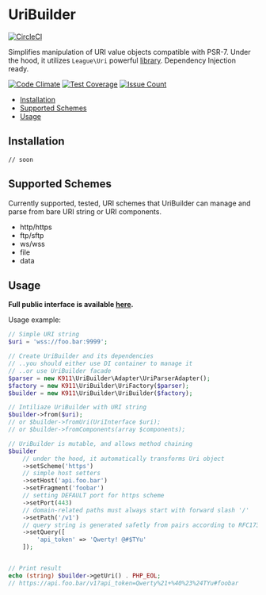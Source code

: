 # UriBuilder
[![CircleCI](https://circleci.com/gh/k911/uri-builder.svg?style=svg)](https://circleci.com/gh/k911/uri-builder)

Simplifies manipulation of URI value objects compatible with PSR-7. Under the hood, it utilizes `League\Uri` powerful [library](http://uri.thephpleague.com/). Dependency Injection ready.

[![Code Climate](https://codeclimate.com/github/k911/uri-builder/badges/gpa.svg)](https://codeclimate.com/github/k911/uri-builder)
[![Test Coverage](https://codeclimate.com/github/k911/uri-builder/badges/coverage.svg)](https://codeclimate.com/github/k911/uri-builder/coverage)
[![Issue Count](https://codeclimate.com/github/k911/uri-builder/badges/issue_count.svg)](https://codeclimate.com/github/k911/uri-builder)

- [Installation](#installation)
- [Supported Schemes](#supported-schemes)
- [Usage](#Usage)

## Installation
```
// soon
```

## Supported Schemes
Currently supported, tested, URI schemes that UriBuilder can manage and parse from bare URI string or URI components.

- http/https
- ftp/sftp
- ws/wss
- file
- data

## Usage

**Full public interface is available [here](src/UriBuilderInterface.php).**

Usage example:
```php
// Simple URI string
$uri = 'wss://foo.bar:9999';

// Create UriBuilder and its dependencies
// ..you should either use DI container to manage it
// ..or use UriBuilder facade
$parser = new K911\UriBuilder\Adapter\UriParserAdapter();
$factory = new K911\UriBuilder\UriFactory($parser);
$builder = new K911\UriBuilder\UriBuilder($factory);

// Intiliaze UriBuilder with URI string
$builder->from($uri);
// or $builder->fromUri(UriInterface $uri);
// or $builder->fromComponents(array $components);

// UriBuilder is mutable, and allows method chaining
$builder
    // under the hood, it automatically transforms Uri object
    ->setScheme('https')
    // simple host setters
    ->setHost('api.foo.bar')
    ->setFragment('foobar')
    // setting DEFAULT port for https scheme
    ->setPort(443)
    // domain-related paths must always start with forward slash '/'
    ->setPath('/v1')
    // query string is generated safetly from pairs according to RFC1738
    ->setQuery([
        'api_token' => 'Qwerty! @#$TYu'
    ]);


// Print result
echo (string) $builder->getUri() . PHP_EOL;
// https://api.foo.bar/v1?api_token=Qwerty%21+%40%23%24TYu#foobar
```
